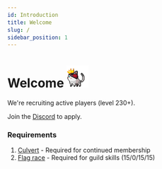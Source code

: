 ```yaml
---
id: Introduction
title: Welcome
slug: /
sidebar_position: 1
---
```


# Welcome ![Crowned cat](../static/img/crownedCat.gif)

We're recruiting active players (level 230+).

Join the [Discord](https://discord.gg/x7FCtCC) to apply.

### Requirements
1. [Culvert](./culvert) - Required for continued membership
2. [Flag race](./flag) - Required for guild skills (15/0/15/15)
